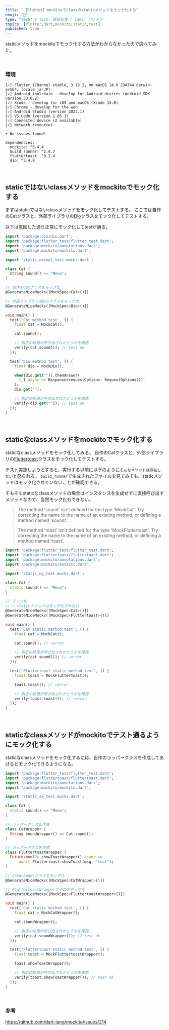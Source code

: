 ```yaml
---
title: "【Flutter】mockitoでclassのstaticメソッドをモック化する"
emoji: "🔧"
type: "tech" # tech: 技術記事 / idea: アイデア
topics: [flutter,dart,mockito,static,test]
published: true
---
```


staticメソッドをmockitoでモック化する方法がわからなかったので調べてみた。

<br>

### 環境
```txt: flutter doctor
[✓] Flutter (Channel stable, 3.13.2, on macOS 14.0 23A344 darwin-arm64, locale ja-JP)
[✓] Android toolchain - develop for Android devices (Android SDK version 33.0.2)
[✓] Xcode - develop for iOS and macOS (Xcode 15.0)
[✓] Chrome - develop for the web
[✓] Android Studio (version 2022.1)
[✓] VS Code (version 1.85.1)
[✓] Connected device (2 available)
[✓] Network resources

• No issues found!
```
```yaml: pubspec.yaml
dependencies:
  mockito: ^5.4.4
  build_runner: ^2.4.7
  fluttertoast: ^8.2.4
  dio: ^5.4.0
```

<br>

## staticではないclassメソッドをmockitoでモック化する
まずはstaticではないclassメソッドをモック化してテストする。
ここでは自作のCatクラスと、外部ライブラリの[Dio](https://pub.dev/packages/dio)クラスをモック化してテストする。

以下は意図した通り正常にモック化してtestが通る。

```dart
import 'package:dio/dio.dart';
import 'package:flutter_test/flutter_test.dart';
import 'package:mockito/annotations.dart';
import 'package:mockito/mockito.dart';

import 'static_normal_test.mocks.dart';

class Cat {
  String sound() => "Meow";
}

// 自作のCatクラスをモック化
@GenerateNiceMocks([MockSpec<Cat>()])

// 外部ライブラリのDioクラスをモック化
@GenerateNiceMocks([MockSpec<Dio>()])

void main() {
  test('Cat method test', () {
    final cat = MockCat();

    cat.sound();

    // 指定の処理が呼び出されかどうかを確認
    verify(cat.sound()); // test ok
  });

  test('Dio method test', () {
    final dio = MockDio();

    when(dio.get("")).thenAnswer(
      (_) async => Response(requestOptions: RequestOptions()),
    );
    dio.get("");

    // 指定の処理が呼び出されかどうかを確認
    verify(dio.get("")); // test ok
  });
}
```

<br>

## staticなclassメソッドをmockitoでモック化する
staticなclassメソッドをモック化してみる。
自作のCatクラスと、外部ライブラリの[Fluttertoast](https://pub.dev/packages/fluttertoast)クラスをモック化してテストする。

テスト実施しようとすると、実行する以前に以下のように`そんなメソッドは存在しない`と怒られる。
`build_runner`で生成されたファイルを見てみても、staticメソッドはモック化されていないことが確認できる。

そもそもstaticなclassメソッドの場合はインスタンスを生成せずに直接呼び出すメソッドなので、当然モック化もできない。

>The method 'sound' isn't defined for the type 'MockCat'.
Try correcting the name to the name of an existing method, or defining a method named 'sound'.

> The method 'toast' isn't defined for the type 'MockFluttertoast'.
Try correcting the name to the name of an existing method, or defining a method named 'toast'.


```dart
import 'package:flutter_test/flutter_test.dart';
import 'package:fluttertoast/fluttertoast.dart';
import 'package:mockito/annotations.dart';
import 'package:mockito/mockito.dart';

import 'static_ng_test.mocks.dart';

class Cat {
  static sound() => "Meow";
}

// モック化
// → staticメソッドはモック化されない
@GenerateNiceMocks([MockSpec<Cat>()])
@GenerateNiceMocks([MockSpec<Fluttertoast>()])

void main() {
  test('Cat static method test', () {
    final cat = MockCat();

    cat.sound(); // ←error

    // 指定の処理が呼び出されかどうかを確認
    verify(cat.sound()); // ←error
  });

  test('Fluttertoast static method test', () {
    final toast = MockFluttertoast();

    toast.toast(); // ←error

    // 指定の処理が呼び出されかどうかを確認
    verify(toast.toast()); // ←error
  });
}
```

<br>

## staticなclassメソッドがmockitoでテスト通るようにモック化する
staticなclassメソッドをモック化するには、自作のラッパークラスを作成してあげるとモック化できるようになる。

```dart
import 'package:flutter_test/flutter_test.dart';
import 'package:fluttertoast/fluttertoast.dart';
import 'package:mockito/annotations.dart';
import 'package:mockito/mockito.dart';

import 'static_ok_test.mocks.dart';

class Cat {
  static sound() => "Meow";
}

// ラッパークラスを作成
class CatWrapper {
  String soundWrapper() => Cat.sound();
}

// ラッパークラスを作成
class FluttertoastWrapper {
  Future<bool?> showToastWrapper() async =>
      await Fluttertoast.showToast(msg: "test");
}

// CatWrapperクラスをモック化
@GenerateNiceMocks([MockSpec<CatWrapper>()])

// FluttertoastWrapperクラスをモック化
@GenerateNiceMocks([MockSpec<FluttertoastWrapper>()])

void main() {
  test('Cat static method test', () {
    final cat = MockCatWrapper();

    cat.soundWrapper();

    // 指定の処理が呼び出されかどうかを確認
    verify(cat.soundWrapper()); // test ok
  });

  test('Fluttertoast static method test', () {
    final toast = MockFluttertoastWrapper();

    toast.showToastWrapper();

    // 指定の処理が呼び出されかどうかを確認
    verify(toast.showToastWrapper()); // test ok
  });
}
```

<br>

### 参考
https://github.com/dart-lang/mockito/issues/214
